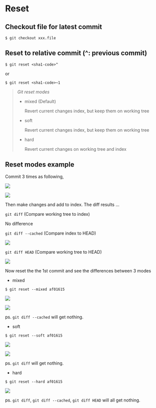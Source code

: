 # Reset

## Checkout file for latest commit

```
$ git checkout xxx.file
```

## Reset to relative commit (^: previous commit)

```
$ git reset <sha1-code>^
``` 

or

```
$ git reset <sha1-code>~1
```

> *Git reset modes*
> 
> * mixed (Default)
>
>   Revert current changes index, but keep them on working tree
>
> * soft
>
>   Revert current changes index, but keep them on working tree
>
> * hard
>
>   Revert current changes on working tree and index
>

##  Reset modes example

Commit 3 times as following,

![](../assets/001.png)

![](../assets/002.png)


Then make changes and add to index. The diff results ...

`git diff` (Compare working tree to index)

No difference

`git diff --cached` (Compare index to HEAD)

![](../assets/003.png)

`git diff HEAD` (Compare working tree to HEAD)

![](../assets/004.png)


Now reset the the 1st commit and see the differences between 3 modes

* mixed 

```
$ git reset --mixed af01615
```

![](../assets/005.png)

![](../assets/006.png)

ps. `git diff --cached` will get nothing.


* soft 

```
$ git reset --soft af01615
```

![](../assets/007.png)

![](../assets/008.png)

ps. `git diff` will get nothing. 


* hard

```
$ git reset --hard af01615
```

![](../assets/009.png)

ps. `git diff`,  `git diff --cached`,  `git diff HEAD` will all get nothing. 
